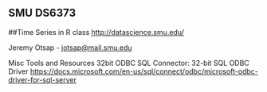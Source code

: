 ## SMU DS6373
##Time Series in R class 
http://datascience.smu.edu/
  
Jeremy Otsap - jotsap@mail.smu.edu
  

Misc Tools and Resources
32bit ODBC SQL Connector: 32-bit SQL ODBC Driver
https://docs.microsoft.com/en-us/sql/connect/odbc/microsoft-odbc-driver-for-sql-server
